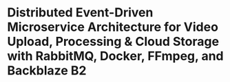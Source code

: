 # Distributed Event-Driven Microservice Architecture for Video Upload, Processing & Cloud Storage with RabbitMQ, Docker, FFmpeg, and Backblaze B2
